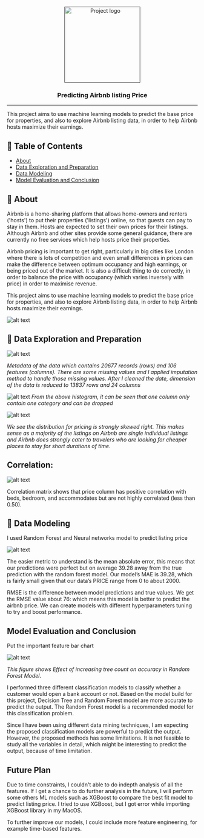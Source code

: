 
<p align="center">
  <a href="" rel="noopener">
 <img width=200px height=200px src="https://i.imgur.com/6wj0hh6.jpg" alt="Project logo"></a>
</p>

<h3 align="center">Predicting Airbnb listing Price</h3>

<div align="center">

</div>

---

<p align="left"> This project aims to use machine learning models to predict the base price for properties, and also to explore Airbnb listing data, in order to help Airbnb hosts maximize their earnings.
    <br> 
</p>

## 📝 Table of Contents
- [About](#about)
- [Data Exploration and Preparation](#data_exploration_and_preparation)
- [Data Modeling](#data-modeling)
- [Model Evaluation and Conclusion](#model-evaluation-and-conclusion)

## 🧐 About <a name = "about"></a>
Airbnb is a home-sharing platform that allows home-owners and renters ('hosts') to put their properties ('listings') online, so that guests can pay to stay in them. Hosts are expected to set their own prices for their listings. Although Airbnb and other sites provide some general guidance, there are currently no free services which help hosts price their properties.

Airbnb pricing is important to get right, particularly in big cities like London where there is lots of competition and even small differences in prices can make the difference between optimum occupancy and high earnings, or being priced out of the market. It is also a difficult thing to do correctly, in order to balance the price with occupancy (which varies inversely with price) in order to maximise revenue.

This project aims to use machine learning models to predict the base price for properties, and also to explore Airbnb listing data, in order to help Airbnb hosts maximize their earnings.

![alt text](https://github.com/cghimire/Predicting-Airbnb-Listing-Price/blob/master/Figures/Airbnb%20Search.png "Search Options")

## 🎈 Data Exploration and Preparation <a name="data_exploration_and_preparation"></a>

![alt text](https://github.com/cghimire/Predicting-Airbnb-Listing-Price/blob/master/Figures/metadata.png "Metadata")

*Metadata of the data which contains 20677 records (rows) and 106 features (columns). There are some missing values and I applied imputation method to handle those missing values. After I cleaned the date, dimension of the data is reduced to 13837 rows and 24 columns* 

![alt text](https://github.com/cghimire/Predicting-Airbnb-Listing-Price/blob/master/Figures/download.png "Plot categorical features")
*From the above histogram, it can be seen that one column only contain one category and can be dropped*

![alt text](https://github.com/cghimire/Predicting-Airbnb-Listing-Price/blob/master/Figures/price_distribution.png "Distribution of price")

*We see the distribution for pricing is strongly skewed right. This makes sense as a majority of the listings on Airbnb are single individual listings and Airbnb does strongly cater to travelers who are looking for cheaper places to stay for short durations of time*.

## Correlation: 

![alt text](https://github.com/cghimire/Predicting-Airbnb-Listing-Price/blob/master/Figures/Correlation.png "Correlation")

Correlation matrix shows that price column has positive correlation with beds, bedroom, and accommodates but are not highly correlated (less than 0.50).


## 🚀 Data Modeling <a name = "data-modeling"></a>
I used Random Forest and Neural networks model to predict listing price


![alt text](https://github.com/cghimire/Predicting-Airbnb-Listing-Price/blob/master/Figures/RMSE.png "RMSE")

The easier metric to understand is the mean absolute error, this means that our predictions were perfect but on average 39.28 away from the true prediction with the random forest model. Our model’s MAE is 39.28, which is fairly small given that our data’s PRICE range from 0 to about 2000.


RMSE is the difference between model predictions and true values. We get the RMSE value about 76: which means this model is better to predict the airbnb price. We can create models with different hyperparameters tuning to try and boost performance.



## Model Evaluation and Conclusion <a name = "model-evaluation-and-conclusion"></a>

Put the important feature bar chart


![alt text](https://github.com/cghimire/Bank-Marketing-Data-Mining/blob/master/Figures/AccuracyVsTreeSize.png "Accuracy Vs Treesize")

*This figure shows Effect of increasing tree count on accuracy in Random Forest Model*.

I performed three different classification models to classify whether a customer would open a bank account or not. Based on the model build for this project, Decision Tree and Random Forest model are more accurate to predict the output. The Random Forest model is a recommended model for this classification problem.

Since I have been using different data mining techniques, I am expecting the proposed classification models are powerful to predict the output. However, the proposed methods has some limitations. It is not feasible to study all the variables in detail, which might be interesting to predict the output, because of time limitation.

## Future Plan

Due to time constraints, I couldn't able to do indepth analysis of all the features. If I get a chance to do further analysis in the future, I will perform some others ML models such as XGBoost to compare the best fit model to predict listing price. I tried to use XGBoost, but I got error while importing XGBoost library in my MacOS.

To further improve our models, I could include more feature engineering, for example time-based features.
